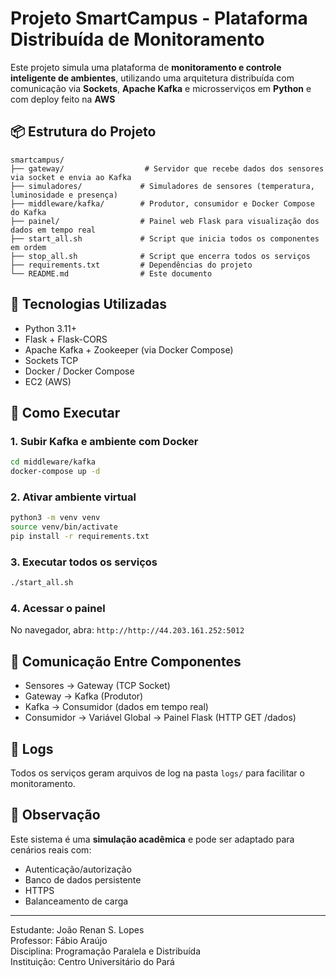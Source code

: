 # Projeto SmartCampus - Plataforma Distribuída de Monitoramento

Este projeto simula uma plataforma de **monitoramento e controle inteligente de ambientes**, utilizando uma arquitetura distribuída com comunicação via **Sockets**, **Apache Kafka** e microsserviços em **Python** e com deploy feito na **AWS**

## 📦 Estrutura do Projeto

```
smartcampus/
├── gateway/                  # Servidor que recebe dados dos sensores via socket e envia ao Kafka
├── simuladores/             # Simuladores de sensores (temperatura, luminosidade e presença)
├── middleware/kafka/        # Produtor, consumidor e Docker Compose do Kafka
├── painel/                  # Painel web Flask para visualização dos dados em tempo real
├── start_all.sh             # Script que inicia todos os componentes em ordem
├── stop_all.sh              # Script que encerra todos os serviços
├── requirements.txt         # Dependências do projeto
└── README.md                # Este documento
```

## 🚀 Tecnologias Utilizadas

- Python 3.11+
- Flask + Flask-CORS
- Apache Kafka + Zookeeper (via Docker Compose)
- Sockets TCP
- Docker / Docker Compose
- EC2 (AWS)

## 🔧 Como Executar

### 1. Subir Kafka e ambiente com Docker

```bash
cd middleware/kafka
docker-compose up -d
```

### 2. Ativar ambiente virtual

```bash
python3 -m venv venv
source venv/bin/activate
pip install -r requirements.txt
```

### 3. Executar todos os serviços

```bash
./start_all.sh
```

### 4. Acessar o painel

No navegador, abra: `http://http://44.203.161.252:5012`

## 📡 Comunicação Entre Componentes

- Sensores → Gateway (TCP Socket)
- Gateway → Kafka (Produtor)
- Kafka → Consumidor (dados em tempo real)
- Consumidor → Variável Global → Painel Flask (HTTP GET /dados)

## 📁 Logs

Todos os serviços geram arquivos de log na pasta `logs/` para facilitar o monitoramento.

## 🧪 Observação

Este sistema é uma **simulação acadêmica** e pode ser adaptado para cenários reais com:
- Autenticação/autorização
- Banco de dados persistente
- HTTPS
- Balanceamento de carga

---

Estudante: João Renan S. Lopes  
Professor: Fábio Araújo  
Disciplina: Programação Paralela e Distribuída  
Instituição: Centro Universitário do Pará  
